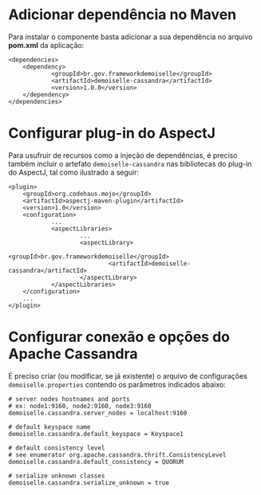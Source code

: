 # Adicionar dependência no Maven #

Para instalar o componente basta adicionar a sua dependência no arquivo **pom.xml** da aplicação:

```
<dependencies>
	<dependency>
	        <groupId>br.gov.frameworkdemoiselle</groupId>
	        <artifactId>demoiselle-cassandra</artifactId>
	        <version>1.0.0</version>
	</dependency>
</dependencies>
```

# Configurar plug-in do AspectJ #

Para usufruir de recursos como a injeção de dependências, é preciso também incluir o artefato `demoiselle-cassandra` nas bibliotecas do plug-in do AspectJ, tal como ilustrado a seguir:

```
<plugin>
	<groupId>org.codehaus.mojo</groupId>
	<artifactId>aspectj-maven-plugin</artifactId>
	<version>1.0</version>
	<configuration>
	        ...
	        <aspectLibraries>
	                ...
	                <aspectLibrary>
	                        <groupId>br.gov.frameworkdemoiselle</groupId>
	                        <artifactId>demoiselle-cassandra</artifactId>
	                </aspectLibrary>
	        </aspectLibraries>
	</configuration>
	...
</plugin>
```

# Configurar conexão e opções do Apache Cassandra #

É preciso criar (ou modificar, se já existente) o arquivo de configurações `demoiselle.properties` contendo os parâmetros indicados abaixo:

```
# server nodes hostnames and ports
# ex: node1:9160, node2:9160, node3:9160
demoiselle.cassandra.server_nodes = localhost:9160

# default keyspace name
demoiselle.cassandra.default_keyspace = Keyspace1

# default consistency level
# see enumerator org.apache.cassandra.thrift.ConsistencyLevel
demoiselle.cassandra.default_consistency = QUORUM

# serialize unknown classes
demoiselle.cassandra.serialize_unknown = true
```